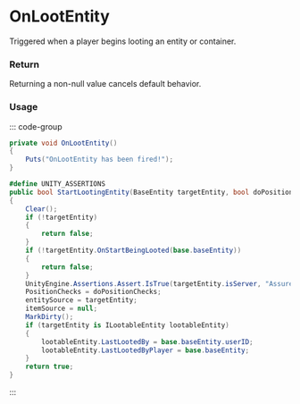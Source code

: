<Badge type="danger" text="Carbon Compatible"/><Badge type="warning" text="Oxide Compatible"/>
# OnLootEntity
Triggered when a player begins looting an entity or container.
### Return
Returning a non-null value cancels default behavior.

### Usage
::: code-group
```csharp [Example]
private void OnLootEntity()
{
	Puts("OnLootEntity has been fired!");
}
```
```csharp [Source — Assembly-CSharp @ PlayerLoot]
#define UNITY_ASSERTIONS
public bool StartLootingEntity(BaseEntity targetEntity, bool doPositionChecks = true)
{
	Clear();
	if (!targetEntity)
	{
		return false;
	}
	if (!targetEntity.OnStartBeingLooted(base.baseEntity))
	{
		return false;
	}
	UnityEngine.Assertions.Assert.IsTrue(targetEntity.isServer, "Assure is server");
	PositionChecks = doPositionChecks;
	entitySource = targetEntity;
	itemSource = null;
	MarkDirty();
	if (targetEntity is ILootableEntity lootableEntity)
	{
		lootableEntity.LastLootedBy = base.baseEntity.userID;
		lootableEntity.LastLootedByPlayer = base.baseEntity;
	}
	return true;
}

```
:::

